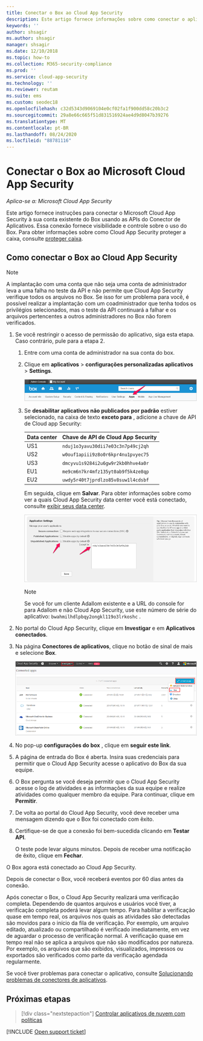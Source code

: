 ```yaml
---
title: Conectar o Box ao Cloud App Security
description: Este artigo fornece informações sobre como conectar o aplicativo Box ao Cloud App Security usando o conector de API para obter visibilidade e controle sobre o uso.
keywords: ''
author: shsagir
ms.author: shsagir
manager: shsagir
ms.date: 12/10/2018
ms.topic: how-to
ms.collection: M365-security-compliance
ms.prod: ''
ms.service: cloud-app-security
ms.technology: ''
ms.reviewer: reutam
ms.suite: ems
ms.custom: seodec18
ms.openlocfilehash: c32d5343d9069104e0cf02fa1f900dd58c20b3c2
ms.sourcegitcommit: 29a8e66c665f51d831516924ae4d9d8047b39276
ms.translationtype: MT
ms.contentlocale: pt-BR
ms.lasthandoff: 08/24/2020
ms.locfileid: "88781116"
---
```

# <a name="connect-box-to-microsoft-cloud-app-security"></a>Conectar o Box ao Microsoft Cloud App Security

*Aplica-se a: Microsoft Cloud App Security*

Este artigo fornece instruções para conectar o Microsoft Cloud App Security à sua conta existente do Box usando as APIs do Conector de Aplicativos. Essa conexão fornece visibilidade e controle sobre o uso do Box. Para obter informações sobre como Cloud App Security proteger a caixa, consulte [proteger caixa](protect-box.md).

## <a name="how-to-connect-box-to-cloud-app-security"></a>Como conectar o Box ao Cloud App Security

> [!NOTE]
> A implantação com uma conta que não seja uma conta de administrador leva a uma falha no teste da API e não permite que Cloud App Security verifique todos os arquivos no Box. Se isso for um problema para você, é possível realizar a implantação com um coadministrador que tenha todos os privilégios selecionados, mas o teste da API continuará a falhar e os arquivos pertencentes a outros administradores no Box não forem verificados.

1. Se você restringir o acesso de permissão do aplicativo, siga esta etapa. Caso contrário, pule para a etapa 2.

    1. Entre com uma conta de administrador na sua conta do box.
    1. Clique em **aplicativos**  >  **configurações personalizadas aplicativos**  >  **Settings**.

         ![aplicativos do box](media/box-apps.png "aplicativos do box")

    1. Se **desabilitar aplicativos não publicados por padrão** estiver selecionado, na caixa de texto **exceto para** , adicione a chave de API de Cloud app Security:

         |Data center|Chave de API de Cloud App Security|
         |----|----|
         |US1|`nduj1o3yavu30dii7e03c3n7p49cj2qh`|
         |US2|`w0ouf1apiii9z8o0r6kpr4nu1pvyec75`|
         |US3|`dmcyvu1s9284i2u6gw9r2kb0hhve4a0r`|
         |EU1|`me9cm6n7kr4mfz135yt0ab9f5k4ze8qp`|
         |EU2|`uwdy5r40t7jprdlzo85v8suw1l4cdsbf`|

        Em seguida, clique em **Salvar**. Para obter informações sobre como ver a quais Cloud App Security data center você está conectado, consulte [exibir seus data center](network-requirements.md#view-your-data-center).

        ![configurações do box exceto para](media/box-settings-except-for.png)

        > [!NOTE]
        > Se você for um cliente Adallom existente e a URL do console for para Adallom e não Cloud App Security, use este número de série do aplicativo: `bwahmilhdlpbqy2ongkl119o3lrkoshc` .

2. No portal do Cloud App Security, clique em **Investigar** e em **Aplicativos conectados**.

3. Na página **Conectores de aplicativos**, clique no botão de sinal de mais e selecione **Box**.

    ![caixa de conexão](media/connect-box.png "conectar o box")

4. No pop-up **configurações do box** , clique em **seguir este link**.

5. A página de entrada do Box é aberta. Insira suas credenciais para permitir que o Cloud App Security acesse o aplicativo do Box da sua equipe.

6. O Box pergunta se você deseja permitir que o Cloud App Security acesse o log de atividades e as informações da sua equipe e realize atividades como qualquer membro da equipe. Para continuar, clique em **Permitir**.

7. De volta ao portal do Cloud App Security, você deve receber uma mensagem dizendo que o Box foi conectado com êxito.

8. Certifique-se de que a conexão foi bem-sucedida clicando em **Testar API**.

    O teste pode levar alguns minutos. Depois de receber uma notificação de êxito, clique em **Fechar**.

O Box agora está conectado ao Cloud App Security.

Depois de conectar o Box, você receberá eventos por 60 dias antes da conexão.

Após conectar o Box, o Cloud App Security realizará uma verificação completa. Dependendo de quantos arquivos e usuários você tiver, a verificação completa poderá levar algum tempo. Para habilitar a verificação quase em tempo real, os arquivos nos quais as atividades são detectadas são movidos para o início da fila de verificação. Por exemplo, um arquivo editado, atualizado ou compartilhado é verificado imediatamente, em vez de aguardar o processo de verificação normal. A verificação quase em tempo real não se aplica a arquivos que não são modificados por natureza. Por exemplo, os arquivos que são exibidos, visualizados, impressos ou exportados são verificados como parte da verificação agendada regularmente.

Se você tiver problemas para conectar o aplicativo, consulte [Solucionando problemas de conectores de aplicativos](troubleshooting-api-connectors-using-error-messages.md).

## <a name="next-steps"></a>Próximas etapas

> [!div class="nextstepaction"]
> [Controlar aplicativos de nuvem com políticas](control-cloud-apps-with-policies.md)

[!INCLUDE [Open support ticket](includes/support.md)]
